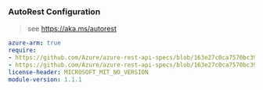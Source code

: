 ### AutoRest Configuration

> see https://aka.ms/autorest

``` yaml
azure-arm: true
require:
- https://github.com/Azure/azure-rest-api-specs/blob/163e27c0ca7570bc39e00a46f255740d9b3ba3cb/specification/migrate/resource-manager/readme.md
- https://github.com/Azure/azure-rest-api-specs/blob/163e27c0ca7570bc39e00a46f255740d9b3ba3cb/specification/migrate/resource-manager/readme.go.md
license-header: MICROSOFT_MIT_NO_VERSION
module-version: 1.1.1

```